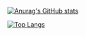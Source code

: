 [![Anurag's GitHub stats](https://github-readme-stats.vercel.app/api?username=tomoyahiroe)](https://github.com/anuraghazra/github-readme-stats)


[![Top Langs](https://github-readme-stats.vercel.app/api/top-langs/?username=tomoyahiroe&langs_count=10&hide=python,blade)](https://github.com/anuraghazra/github-readme-stats)

